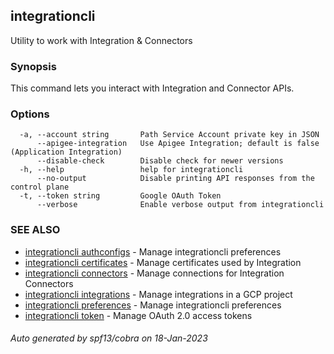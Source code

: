 ## integrationcli

Utility to work with Integration & Connectors

### Synopsis

This command lets you interact with Integration and Connector APIs.

### Options

```
  -a, --account string       Path Service Account private key in JSON
      --apigee-integration   Use Apigee Integration; default is false (Application Integration)
      --disable-check        Disable check for newer versions
  -h, --help                 help for integrationcli
      --no-output            Disable printing API responses from the control plane
  -t, --token string         Google OAuth Token
      --verbose              Enable verbose output from integrationcli
```

### SEE ALSO

* [integrationcli authconfigs](integrationcli_authconfigs.md)	 - Manage integrationcli preferences
* [integrationcli certificates](integrationcli_certificates.md)	 - Manage certificates used by Integration
* [integrationcli connectors](integrationcli_connectors.md)	 - Manage connections for Integration Connectors
* [integrationcli integrations](integrationcli_integrations.md)	 - Manage integrations in a GCP project
* [integrationcli preferences](integrationcli_preferences.md)	 - Manage integrationcli preferences
* [integrationcli token](integrationcli_token.md)	 - Manage OAuth 2.0 access tokens

###### Auto generated by spf13/cobra on 18-Jan-2023
